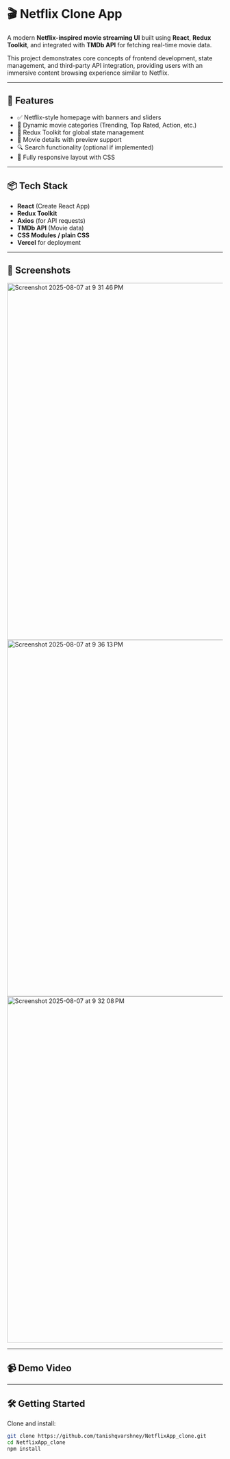 # 🎬 Netflix Clone App

A modern **Netflix-inspired movie streaming UI** built using **React**, **Redux Toolkit**, and integrated with **TMDb API** for fetching real-time movie data.

This project demonstrates core concepts of frontend development, state management, and third-party API integration, providing users with an immersive content browsing experience similar to Netflix.

---

## 🚀 Features

- ✅ Netflix-style homepage with banners and sliders
- 🔄 Dynamic movie categories (Trending, Top Rated, Action, etc.)
- 🧠 Redux Toolkit for global state management
- 🎥 Movie details with preview support
- 🔍 Search functionality (optional if implemented)
- 💅 Fully responsive layout with CSS

---

## 📦 Tech Stack

- **React** (Create React App)
- **Redux Toolkit**
- **Axios** (for API requests)
- **TMDb API** (Movie data)
- **CSS Modules / plain CSS**
- **Vercel** for deployment

---

## 📸 Screenshots

<img width="1470" height="833" alt="Screenshot 2025-08-07 at 9 31 46 PM" src="https://github.com/user-attachments/assets/b10be1fe-8dc4-41a7-870c-9f7f69e9e350" />

<img width="1470" height="832" alt="Screenshot 2025-08-07 at 9 36 13 PM" src="https://github.com/user-attachments/assets/8182e359-fb08-4905-8e09-42df0a1fc70a" />

<img width="1459" height="808" alt="Screenshot 2025-08-07 at 9 32 08 PM" src="https://github.com/user-attachments/assets/e8bb06ed-a2d0-4ff1-8dc0-9359b5f27c8b" />


---

## 📹 Demo Video



---

## 🛠️ Getting Started

Clone and install:

```bash
git clone https://github.com/tanishqvarshney/NetflixApp_clone.git
cd NetflixApp_clone
npm install


